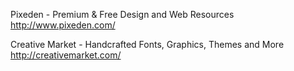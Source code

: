Pixeden - Premium & Free Design and Web Resources
http://www.pixeden.com/


Creative Market - Handcrafted Fonts, Graphics, Themes and More
http://creativemarket.com/